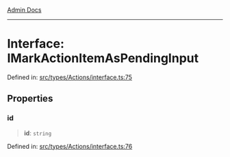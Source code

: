 [Admin Docs](/)

***

# Interface: IMarkActionItemAsPendingInput

Defined in: [src/types/Actions/interface.ts:75](https://github.com/PalisadoesFoundation/talawa-admin/blob/main/src/types/Actions/interface.ts#L75)

## Properties

### id

> **id**: `string`

Defined in: [src/types/Actions/interface.ts:76](https://github.com/PalisadoesFoundation/talawa-admin/blob/main/src/types/Actions/interface.ts#L76)
